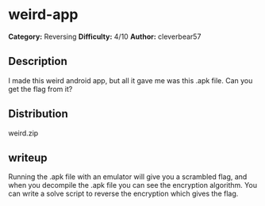 # weird-app
**Category:** Reversing
**Difficulty:** 4/10
**Author:** cleverbear57

## Description
I made this weird android app, but all it gave me was this .apk file. Can you get the flag from it?

## Distribution
weird.zip

## writeup
 Running the .apk file with an emulator will give you a scrambled flag, and when you decompile the .apk file you can see the encryption algorithm. You can write a solve script to reverse the encryption which gives the flag.
